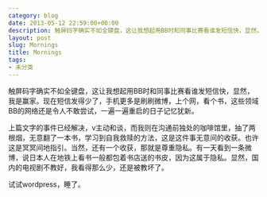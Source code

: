 ```yaml
---
category: blog
date: 2013-05-12 22:59:00+00:00
description: 触屏码字确实不如全键盘，这让我想起用BB时和同事比赛看谁发短信快，显然，我是赢家
layout: post
slug: Mornings
title: Mornings
tags:
- 未分类
---
```


触屏码字确实不如全键盘，这让我想起用BB时和同事比赛看谁发短信快，显然，我是赢家。现在短信发得少了，手机更多是刷刷微博，上个网，看个书，这些领域BB的网络还是令人不敢尝试，一遍一遍重启的日子记忆犹新。  
  
上篇文字的事件已经解决，v主动和谈，而我则在沟通前独处的咖啡馆里，抽了两根烟，无意翻了一本书，学习到自我救赎的方法，这是这件事无意间的收获。也许这是冥冥间地指引。当然，还有一个收获，那就是尊重隐私。有一天看到一条微博，说日本人在地铁上看书一般都包着书店送的书皮，因为这属于隐私。显然，国内的电视剧不教好，我看得那么少，还是被教坏了。  
  
试试wordpress，睡了。
